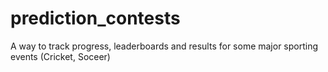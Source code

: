 # prediction_contests
A way to track progress, leaderboards and results for some major sporting events (Cricket, Soceer)
